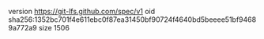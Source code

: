 version https://git-lfs.github.com/spec/v1
oid sha256:1352bc701f4e611ebc0f87ea31450bf90724f4640bd5beeee51bf94689a772a9
size 1506
